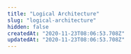 ```yaml
---
title: "Logical Architecture"
slug: "logical-architecture"
hidden: false
createdAt: "2020-11-23T08:06:53.708Z"
updatedAt: "2020-11-23T08:06:53.708Z"
---
```

